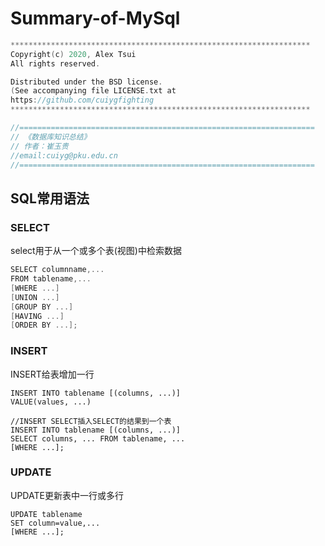 # Summary-of-MySql

```c++
*******************************************************************
Copyright(c) 2020, Alex Tsui
All rights reserved.

Distributed under the BSD license.
(See accompanying file LICENSE.txt at
https://github.com/cuiygfighting 
*******************************************************************

//==================================================================
// 《数据库知识总结》
// 作者：崔玉贵
//email:cuiyg@pku.edu.cn
//==================================================================
```

## SQL常用语法

### SELECT

select用于从一个或多个表(视图)中检索数据

```c++
SELECT columnname,...
FROM tablename,...
[WHERE ...]
[UNION ...]
[GROUP BY ...]
[HAVING ...]
[ORDER BY ...];
```

### INSERT

INSERT给表增加一行

```
INSERT INTO tablename [(columns, ...)]
VALUE(values, ...)

//INSERT SELECT插入SELECT的结果到一个表
INSERT INTO tablename [(columns, ...)]
SELECT columns, ... FROM tablename, ...
[WHERE ...];
```

### UPDATE

UPDATE更新表中一行或多行

```
UPDATE tablename
SET column=value,...
[WHERE ...];
```

